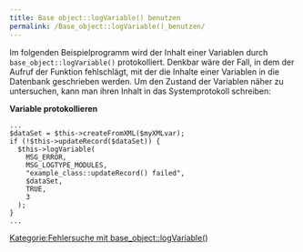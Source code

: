 ```yaml
---
title: Base object::logVariable() benutzen
permalink: /Base_object::logVariable()_benutzen/
---
```


Im folgenden Beispielprogramm wird der Inhalt einer Variablen durch `base_object::logVariable()` protokolliert. Denkbar wäre der Fall, in dem der Aufruf der Funktion fehlschlägt, mit der die Inhalte einer Variablen in die Datenbank geschrieben werden. Um den Zustand der Variablen näher zu untersuchen, kann man ihren Inhalt in das Systemprotokoll schreiben:

**Variable protokollieren**

~~~~ {.php}
...
$dataSet = $this->createFromXML($myXMLvar);
if (!$this->updateRecord($dataSet)) {
  $this->logVariable(
    MSG_ERROR,
    MSG_LOGTYPE_MODULES,
    "example_class::updateRecord() failed",
    $dataSet,
    TRUE,
    3
  );
}
...
~~~~

[Kategorie:Fehlersuche mit base_object::logVariable()](/Kategorie:Fehlersuche_mit_base_object::logVariable() )